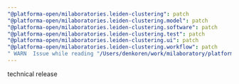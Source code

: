```yaml
---
"@platforma-open/milaboratories.leiden-clustering": patch
"@platforma-open/milaboratories.leiden-clustering.model": patch
"@platforma-open/milaboratories.leiden-clustering.software": patch
"@platforma-open/milaboratories.leiden-clustering.test": patch
"@platforma-open/milaboratories.leiden-clustering.ui": patch
"@platforma-open/milaboratories.leiden-clustering.workflow": patch
" WARN  Issue while reading "/Users/denkoren/work/milaboratory/platforma/platforma-open/leiden-clustering/.npmrc". Failed to replace env in config: ${NPMJS_TOKEN}": patch
---
```


technical release

